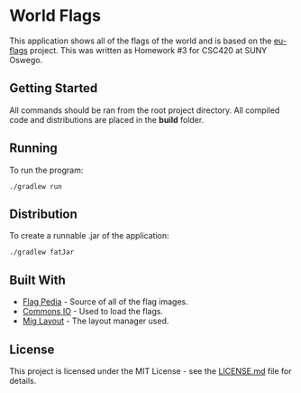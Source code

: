 # World Flags

This application shows all of the flags of the world and is based on the [eu-flags](https://github.com/mwiater1/eu-flags) project. This was written as Homework #3 for CSC420 at SUNY Oswego.

## Getting Started

All commands should be ran from the root project directory. All compiled code and distributions are placed in the **build** folder. 

## Running

To run the program:

```
./gradlew run
```

## Distribution

To create a runnable .jar of the application:

```
./gradlew fatJar
```

## Built With
* [Flag Pedia](http://flagpedia.net/) - Source of all of the flag images.
* [Commons IO](http://commons.apache.org/proper/commons-io/) - Used to load the flags.
* [Mig Layout](http://www.miglayout.com/) - The layout manager used.

## License

This project is licensed under the MIT License - see the [LICENSE.md](LICENSE.md) file for details.
